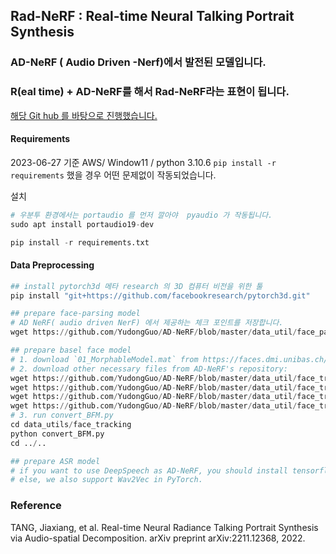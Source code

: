 ## Rad-NeRF : Real-time Neural Talking Portrait Synthesis

### AD-NeRF ( Audio Driven -Nerf)에서 발전된 모델입니다. 

### R(eal time) + AD-NeRF를 해서 Rad-NeRF라는 표현이 됩니다. 


[해당 Git hub 를 바탕으로 진행했습니다.](https://github.com/ashawkey/RAD-NeRF)




#### Requirements 

2023-06-27 기준 AWS/ Window11 / python 3.10.6 
`pip install -r requirements` 했을 경우 어떤 문제없이 작동되었습니다. 


설치 
```python
# 우분투 환경에서는 portaudio 를 먼저 깔아야  pyaudio 가 작동됩니다. 
sudo apt install portaudio19-dev

pip install -r requirements.txt

```


#### Data Preprocessing 

```python
## install pytorch3d 메타 research 의 3D 컴퓨터 비전을 위한 툴 
pip install "git+https://github.com/facebookresearch/pytorch3d.git" 

## prepare face-parsing model
# AD NeRF( audio driven NerF) 에서 제공하는 체크 포인트를 저장합니다. 
wget https://github.com/YudongGuo/AD-NeRF/blob/master/data_util/face_parsing/79999_iter.pth?raw=true -O data_utils/face_parsing/79999_iter.pth

## prepare basel face model
# 1. download `01_MorphableModel.mat` from https://faces.dmi.unibas.ch/bfm/main.php?nav=1-2&id=downloads and put it under `data_utils/face_tracking/3DMM/`
# 2. download other necessary files from AD-NeRF's repository:
wget https://github.com/YudongGuo/AD-NeRF/blob/master/data_util/face_tracking/3DMM/exp_info.npy?raw=true -O data_utils/face_tracking/3DMM/exp_info.npy
wget https://github.com/YudongGuo/AD-NeRF/blob/master/data_util/face_tracking/3DMM/keys_info.npy?raw=true -O data_utils/face_tracking/3DMM/keys_info.npy
wget https://github.com/YudongGuo/AD-NeRF/blob/master/data_util/face_tracking/3DMM/sub_mesh.obj?raw=true -O data_utils/face_tracking/3DMM/sub_mesh.obj
wget https://github.com/YudongGuo/AD-NeRF/blob/master/data_util/face_tracking/3DMM/topology_info.npy?raw=true -O data_utils/face_tracking/3DMM/topology_info.npy
# 3. run convert_BFM.py
cd data_utils/face_tracking
python convert_BFM.py
cd ../..

## prepare ASR model
# if you want to use DeepSpeech as AD-NeRF, you should install tensorflow 1.15 manually.
# else, we also support Wav2Vec in PyTorch.

```


### Reference 

TANG, Jiaxiang, et al. Real-time Neural Radiance Talking Portrait Synthesis via Audio-spatial Decomposition. arXiv preprint arXiv:2211.12368, 2022.
